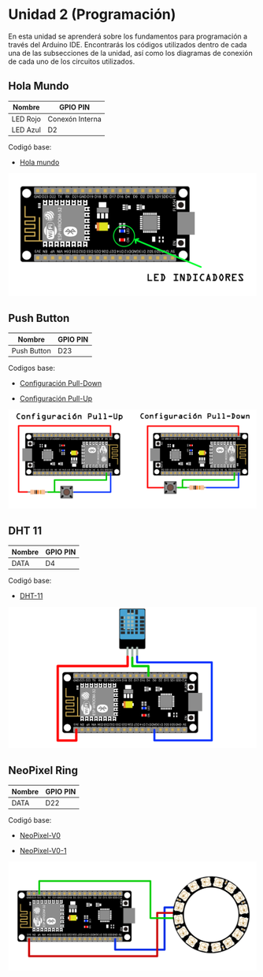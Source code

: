 # Unidad 2 (Programación)

En esta unidad se aprenderá sobre los fundamentos para programación a través del Arduino IDE. Encontrarás los códigos utilizados dentro de cada una de las subsecciones de la unidad, así como los diagramas de conexión de cada uno de los circuitos utilizados.

## Hola Mundo

Nombre | GPIO PIN
--- | ---
LED Rojo | Conexón Interna
LED Azul | D2

Codigó base:

- [Hola mundo][HolaMundo]

[HolaMundo]: https://github.com/angelisidro/ESP32-BALAM2020/blob/master/Unidad-2/Codigos_base/hola-mundo-v1.ino

![](/Img/led.png)

## Push Button

Nombre | GPIO PIN
--- | ---
Push Button | D23

Codigos base:

- [Configuración Pull-Down][PullDown]

[PullDown]: https://github.com/angelisidro/ESP32-BALAM2020/blob/master/Unidad-2/Codigos_base/esp32-pb-conf-pulldown.ino

- [Configuración Pull-Up][PullUp]

[PullUp]: https://github.com/angelisidro/ESP32-BALAM2020/blob/master/Unidad-2/Codigos_base/esp32-pb-conf-pullup.ino

![](/Img/unidad2_push.png)

## DHT 11

Nombre | GPIO PIN
--- | ---
DATA | D4

Codigó base:

- [DHT-11][DHT-11]

[DHT-11]: https://github.com/angelisidro/ESP32-BALAM2020/blob/master/Unidad-2/Codigos_base/esp32-dht11-v1.ino

![](/Img/unidad2_dht.png)

## NeoPixel Ring

Nombre | GPIO PIN
--- | ---
DATA | D22

Codigó base:

- [NeoPixel-V0][NeoPixel0]

[NeoPixel0]: https://github.com/angelisidro/ESP32-BALAM2020/blob/master/Unidad-2/Codigos_base/neopixel-v0.ino

- [NeoPixel-V0-1][NeoPixel]

[NeoPixel]: https://github.com/angelisidro/ESP32-BALAM2020/blob/master/Unidad-2/Codigos_base/neopixel-v0-1.ino

![](/Img/unidad2_neo.png)